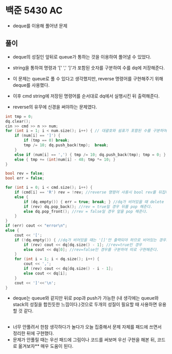 # 백준 5430 AC
- deque를 이용해 풀어낸 문제

## 풀이
- deque의 성질인 앞뒤로 queue가 통하는 것을 이용하여 풀어낼 수 있었다.
- string을 통하여 명령과 '[' ',' ']'가 포함된 숫자를 구분하여 수를 dq에 저장해준다.

- 이 문제는 queue로 풀 수 있다고 생각했지만, reverse 명령어를 구현해주기 위해 deque를 사용했다.

- 이후 cmd string에 저장된 명령어를 순서대로 dq에서 실행시킨 뒤 출력해준다.
- reverse의 유무에 신경을 써야하는 문제였다.

```C
int tmp = 0;
dq.clear();
cin >> cmd >> n >> num;
for (int i = 1; i < num.size(); i++) { // 대괄호와 쉼표가 포함된 수를 구분하여 dq에 push_back
	if (num[i] == ']') { 
		if (tmp == 0) break;
		tmp /= 10; dq.push_back(tmp);  break; 
	}
	else if (num[i] == ',') { tmp /= 10; dq.push_back(tmp); tmp = 0; }
	else { tmp += (int)num[i] - 48; tmp *= 10; }
}

bool rev = false;
bool err = false; 

for (int i = 0; i < cmd.size(); i++) {
	if (cmd[i] == 'R') rev = !rev; //reverse 명령어 사용시 bool rev를 뒤집어준다.
	else {
		if (dq.empty()) { err = true; break; } //dq가 비어있을 때 delete 명령어 사용시 error 출력
		if (rev) dq.pop_back(); //rev = true일 경우 뒤를 pop 해준다.
		else dq.pop_front(); //rev = false일 경우 앞을 pop 해준다.
	}
}
if (err) cout << "error\n";
else {
	cout << '['; 
	if (!dq.empty()) { //dq가 비어있을 때는 '[]'만 출력되야 하므로 비어있는 경우도 추가해준다.
		if (rev) cout << dq[dq.size() - 1]; //rev=true인 경우
		else cout << dq[0]; //rev=false인 경우를 구분하여 따로 구현해준다.
	}
	for (int i = 1; i < dq.size(); i++) {
		cout << ',';
		if (rev) cout << dq[dq.size() - i - 1];
		else cout << dq[i];
	}
	cout << ']'<<'\n';
}
```

- deque는 queue와 같지만 뒤로 pop과 push가 가능한 (내 생각에는 queue와 stack의 성질을 합친듯한 느낌이다.)것으로 두개의 성질이 필요할 때 사용하면 유용할 것 같다.

##
- 너무 안풀려서 한참 생각하다가 놀다가 오늘 집중해서 문제 자체를 패드에 쓰면서 정리한 뒤에 구현했다.
- 문제가 안풀릴 때는 우선 패드에 그림이나 코드를 써보며 우선 구현을 해본 뒤, 코드로 옮겨보자** 매우 도움이 된다.
